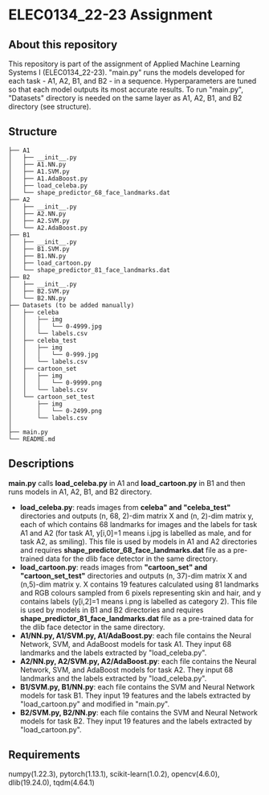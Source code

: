 # ELEC0134_22-23 Assignment


## About this repository
This repository is part of the assignment of Applied Machine Learning Systems I (ELEC0134_22-23). "main.py" runs the models developed for each task - A1, A2, B1, and B2 - in a sequence. Hyperparameters are tuned so that each model outputs its most accurate results. To run "main.py", "Datasets" directory is needed on the same layer as A1, A2, B1, and B2 directory (see structure). 


## Structure
```
├── A1
│   ├── __init__.py
│   ├── A1.NN.py
│   ├── A1.SVM.py
│   ├── A1.AdaBoost.py
│   ├── load_celeba.py
│   └── shape_predictor_68_face_landmarks.dat
├── A2
│   ├── __init__.py
│   ├── A2.NN.py
│   ├── A2.SVM.py
│   └── A2.AdaBoost.py
├── B1
│   ├── __init__.py
│   ├── B1.SVM.py
│   ├── B1.NN.py
│   ├── load_cartoon.py
│   └── shape_predictor_81_face_landmarks.dat
├── B2
│   ├── __init__.py
│   ├── B2.SVM.py
│   └── B2.NN.py
├── Datasets (to be added manually)
│   ├── celeba
│   │   ├── img
│   │   │   └── 0-4999.jpg
│   │   └── labels.csv
│   ├── celeba_test
│   │   ├── img
│   │   │   └── 0-999.jpg
│   │   └── labels.csv
│   ├── cartoon_set
│   │   ├── img
│   │   │   └── 0-9999.png
│   │   └── labels.csv
│   └── cartoon_set_test
│       ├── img
│       │   └── 0-2499.png
│       └── labels.csv
│
├── main.py
└── README.md
```

## Descriptions
<strong>main.py</strong> calls <strong>load_celeba.py</strong> in A1 and <strong>load_cartoon.py</strong> in B1 and then runs models in A1, A2, B1, and B2 directory. 
- <strong>load_celeba.py</strong>: reads images from <strong>celeba" and "celeba_test"</strong> directories and outputs (n, 68, 2)-dim matrix X and (n, 2)-dim matrix y, each of which contains 68 landmarks for images and the labels for task A1 and A2 (for task A1, y[i,0]=1 means i.jpg is labelled as male, and for task A2, as smiling). This file is used by models in A1 and A2 directories and requires <strong>shape_predictor_68_face_landmarks.dat</strong> file as a pre-trained data for the dlib face detector in the same directory.
- <strong>load_cartoon.py</strong>: reads images from <strong>"cartoon_set" and "cartoon_set_test"</strong> directories and outputs (n, 37)-dim matrix X and (n,5)-dim matrix y. X contains 19 features calculated using 81 landmarks and RGB colours sampled from 6 pixels representing skin and hair, and y contains labels (y[i,2]=1 means i.png is labelled as category 2). This file is used by models in B1 and B2 directories and requires <strong>shape_predictor_81_face_landmarks.dat</strong> file as a pre-trained data for the dlib face detector in the same directory.
- <strong>A1/NN.py, A1/SVM.py, A1/AdaBoost.py</strong>: each file contains the Neural Network, SVM, and AdaBoost models for task A1. They input 68 landmarks and the labels extracted by "load_celeba.py".
- <strong>A2/NN.py, A2/SVM.py, A2/AdaBoost.py</strong>: each file contains the Neural Network, SVM, and AdaBoost models for task A2. They input 68 landmarks and the labels extracted by "load_celeba.py".
- <strong>B1/SVM.py, B1/NN.py</strong>: each file contains the SVM and Neural Network models for task B1. They input 19 features and the labels extracted by "load_cartoon.py" and modified in "main.py".
- <strong>B2/SVM.py, B2/NN.py</strong>: each file contains the SVM and Neural Network models for task B2. They input 19 features and the labels extracted by "load_cartoon.py".

## Requirements
numpy(1.22.3), pytorch(1.13.1), scikit-learn(1.0.2), opencv(4.6.0), dlib(19.24.0), tqdm(4.64.1)

